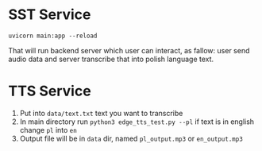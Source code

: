 
# SST Service
```
uvicorn main:app --reload
```
That will run backend server which user can interact, as fallow:
user send audio data and server transcribe that into polish language text.


# TTS Service
1. Put into ```data/text.txt``` text you want to transcribe
2. In main directory run ```python3 edge_tts_test.py --pl``` if text is in english change ```pl``` into ```en```
3. Output file will be in ```data``` dir, named ```pl_output.mp3``` or ```en_output.mp3```

